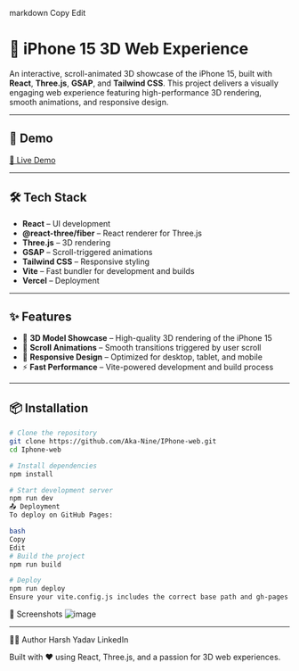 
markdown
Copy
Edit
# 📱 iPhone 15 3D Web Experience

An interactive, scroll-animated 3D showcase of the iPhone 15, built with **React**, **Three.js**, **GSAP**, and **Tailwind CSS**. This project delivers a visually engaging web experience featuring high-performance 3D rendering, smooth animations, and responsive design.

---

## 🚀 Demo

[🔗 Live Demo](https://iphone-clone-web-mocha.vercel.app/)

---

## 🛠️ Tech Stack

- **React** – UI development
- **@react-three/fiber** – React renderer for Three.js
- **Three.js** – 3D rendering
- **GSAP** – Scroll-triggered animations
- **Tailwind CSS** – Responsive styling
- **Vite** – Fast bundler for development and builds
- **Vercel** – Deployment

---

## ✨ Features

- 📱 **3D Model Showcase** – High-quality 3D rendering of the iPhone 15
- 📜 **Scroll Animations** – Smooth transitions triggered by user scroll
- 📱 **Responsive Design** – Optimized for desktop, tablet, and mobile
- ⚡ **Fast Performance** – Vite-powered development and build process

---

## 📦 Installation

```bash
# Clone the repository
git clone https://github.com/Aka-Nine/IPhone-web.git
cd Iphone-web

# Install dependencies
npm install

# Start development server
npm run dev
📤 Deployment
To deploy on GitHub Pages:

bash
Copy
Edit
# Build the project
npm run build

# Deploy
npm run deploy
Ensure your vite.config.js includes the correct base path and gh-pages is configured in package.json.

```
📸 Screenshots
![image](https://github.com/user-attachments/assets/f9bd6bf2-d3e3-4f45-92fe-d83f903897e9)


---



🧑‍💻 Author
Harsh Yadav
LinkedIn


Built with ❤️ using React, Three.js, and a passion for 3D web experiences.

